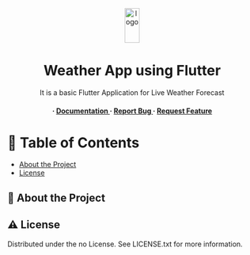 <div align='center'>

<img src=https://github.com/user-attachments/assets/4bd5f0d5-ef64-42e2-9209-4f13844e377b alt="logo" width=30 height=70 />

<h1>Weather App using Flutter </h1>
<p>It is a basic Flutter Application for Live Weather Forecast </p>

<h4> <span> · </span> <a href="https://github.com/DeepuzDeepu/Weather-App/blob/master/README.md"> Documentation </a> <span> · </span> <a href="https://github.com/DeepuzDeepu/Weather-App/issues"> Report Bug </a> <span> · </span> <a href="https://github.com/DeepuzDeepu/Weather-App/issues"> Request Feature </a> </h4>


</div>

# :notebook_with_decorative_cover: Table of Contents

- [About the Project](#star2-about-the-project)
- [License](#warning-license)


## :star2: About the Project

## :warning: License

Distributed under the no License. See LICENSE.txt for more information.
